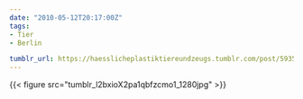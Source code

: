 ```yaml
---
date: "2010-05-12T20:17:00Z"
tags:
- Tier
- Berlin

tumblr_url: https://haesslicheplastiktiereundzeugs.tumblr.com/post/593560164
---
```

{{< figure src="tumblr_l2bxioX2pa1qbfzcmo1_1280jpg" >}} 
